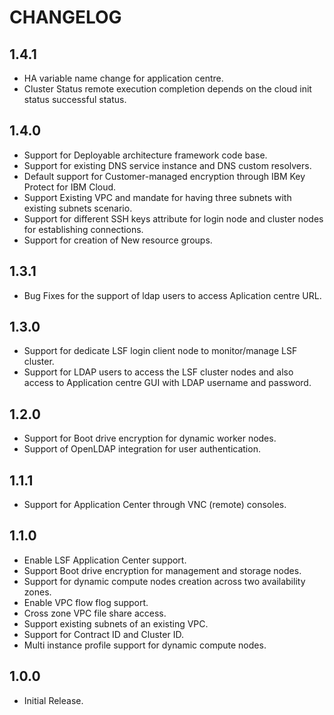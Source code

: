 # **CHANGELOG**

## **1.4.1**
- HA variable name change for application centre.
- Cluster Status remote execution completion depends on the cloud init status successful status. 

## **1.4.0**
- Support for Deployable architecture framework code base.
- Support for existing DNS service instance and DNS custom resolvers.
- Default support for Customer-managed encryption through IBM Key Protect for IBM Cloud.
- Support Existing VPC and mandate for having three subnets with existing subnets scenario.
- Support for different SSH keys attribute for login node and cluster nodes for establishing connections.
- Support for creation of New resource groups.
  
## **1.3.1**
- Bug Fixes for the support of ldap users to access Aplication centre URL.
  
## **1.3.0**
- Support for dedicate LSF login client node to monitor/manage LSF cluster.
- Support for LDAP users to access the LSF cluster nodes and also access to Application centre GUI with LDAP username and password.

## **1.2.0**
- Support for Boot drive encryption for dynamic worker nodes.
- Support of OpenLDAP integration for user authentication.

## **1.1.1**
- Support for Application Center through VNC (remote) consoles.

## **1.1.0**
- Enable LSF Application Center support.
- Support Boot drive encryption for management and storage nodes.
- Support for dynamic compute nodes creation across two availability zones.
- Enable VPC flow flog support.
- Cross zone VPC file share access.
- Support existing subnets of an existing VPC.
- Support for Contract ID and Cluster ID.
- Multi instance profile support for dynamic compute nodes.

## **1.0.0**
- Initial Release.
